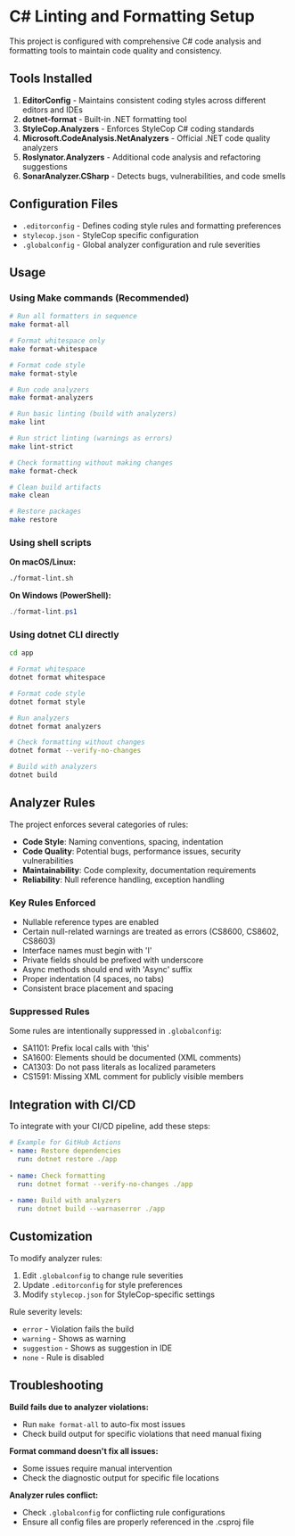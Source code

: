 # C# Linting and Formatting Setup

This project is configured with comprehensive C# code analysis and formatting tools to maintain code quality and consistency.

## Tools Installed

1. **EditorConfig** - Maintains consistent coding styles across different editors and IDEs
2. **dotnet-format** - Built-in .NET formatting tool
3. **StyleCop.Analyzers** - Enforces StyleCop C# coding standards
4. **Microsoft.CodeAnalysis.NetAnalyzers** - Official .NET code quality analyzers
5. **Roslynator.Analyzers** - Additional code analysis and refactoring suggestions
6. **SonarAnalyzer.CSharp** - Detects bugs, vulnerabilities, and code smells

## Configuration Files

- `.editorconfig` - Defines coding style rules and formatting preferences
- `stylecop.json` - StyleCop specific configuration
- `.globalconfig` - Global analyzer configuration and rule severities

## Usage

### Using Make commands (Recommended)

```bash
# Run all formatters in sequence
make format-all

# Format whitespace only
make format-whitespace

# Format code style
make format-style

# Run code analyzers
make format-analyzers

# Run basic linting (build with analyzers)
make lint

# Run strict linting (warnings as errors)
make lint-strict

# Check formatting without making changes
make format-check

# Clean build artifacts
make clean

# Restore packages
make restore
```

### Using shell scripts

**On macOS/Linux:**
```bash
./format-lint.sh
```

**On Windows (PowerShell):**
```powershell
./format-lint.ps1
```

### Using dotnet CLI directly

```bash
cd app

# Format whitespace
dotnet format whitespace

# Format code style  
dotnet format style

# Run analyzers
dotnet format analyzers

# Check formatting without changes
dotnet format --verify-no-changes

# Build with analyzers
dotnet build
```

## Analyzer Rules

The project enforces several categories of rules:

- **Code Style**: Naming conventions, spacing, indentation
- **Code Quality**: Potential bugs, performance issues, security vulnerabilities
- **Maintainability**: Code complexity, documentation requirements
- **Reliability**: Null reference handling, exception handling

### Key Rules Enforced

- Nullable reference types are enabled
- Certain null-related warnings are treated as errors (CS8600, CS8602, CS8603)
- Interface names must begin with 'I'
- Private fields should be prefixed with underscore
- Async methods should end with 'Async' suffix
- Proper indentation (4 spaces, no tabs)
- Consistent brace placement and spacing

### Suppressed Rules

Some rules are intentionally suppressed in `.globalconfig`:
- SA1101: Prefix local calls with 'this'
- SA1600: Elements should be documented (XML comments)
- CA1303: Do not pass literals as localized parameters
- CS1591: Missing XML comment for publicly visible members

## Integration with CI/CD

To integrate with your CI/CD pipeline, add these steps:

```yaml
# Example for GitHub Actions
- name: Restore dependencies
  run: dotnet restore ./app
  
- name: Check formatting
  run: dotnet format --verify-no-changes ./app
  
- name: Build with analyzers
  run: dotnet build --warnaserror ./app
```

## Customization

To modify analyzer rules:

1. Edit `.globalconfig` to change rule severities
2. Update `.editorconfig` for style preferences
3. Modify `stylecop.json` for StyleCop-specific settings

Rule severity levels:
- `error` - Violation fails the build
- `warning` - Shows as warning
- `suggestion` - Shows as suggestion in IDE
- `none` - Rule is disabled

## Troubleshooting

**Build fails due to analyzer violations:**
- Run `make format-all` to auto-fix most issues
- Check build output for specific violations that need manual fixing

**Format command doesn't fix all issues:**
- Some issues require manual intervention
- Check the diagnostic output for specific file locations

**Analyzer rules conflict:**
- Check `.globalconfig` for conflicting rule configurations
- Ensure all config files are properly referenced in the .csproj file